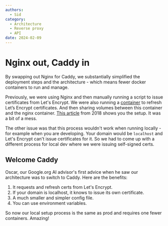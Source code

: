 ```yaml
---
authors:
  - Sid
category:
  - Architecture
  - Reverse proxy
  - API
date: 2024-02-09
---
```

# Nginx out, Caddy in

By swapping out Nginx for Caddy, we substantially simplified the deployment steps
and the architecture - which means fewer docker containers to run and manage.

<!-- more -->

Previously, we were using Nginx and then manually running a script to issue certificates
from Let's Encrypt. We were also running a [container](https://hub.docker.com/r/certbot/certbot/)
to refresh Let’s Encrypt certificates. And then sharing volumes between this container and
the nginx container. [This article](https://pentacent.medium.com/nginx-and-lets-encrypt-with-docker-in-less-than-5-minutes-b4b8a60d3a71) from
2018 shows you the setup. It was a bit of a mess.

The other issue was that this process wouldn't work when running locally - for example when
you are developing. Your domain would be `localhost` and Let's Encrypt can't issue
certificates for it. So we had to come up with a different process for local dev
where we were issuing self-signed certs.

## Welcome Caddy

Oscar, our Google.org AI advisor's first advice when he saw our architecture was to switch
to Caddy. Here are the benefits:

1. It requests and refresh certs from Let's Encrypt.
2. If your domain is localhost, it knows to issue its own certificate.
3. A much smaller and simpler config file.
4. You can use environment variables.

So now our local setup process is the same as prod and requires one fewer containers. Amazing!
